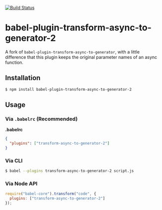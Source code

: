 [![Build Status](https://travis-ci.org/theicebear/babel-plugin-transform-async-to-generator-2.svg?branch=master)](https://travis-ci.org/theicebear/babel-plugin-transform-async-to-generator-2)

# babel-plugin-transform-async-to-generator-2

A fork of `babel-plugin-transform-async-to-generator`, with a little difference that this plugin keeps the original parameter names of an async function.

## Installation

```sh
$ npm install babel-plugin-transform-async-to-generator-2
```

## Usage

### Via `.babelrc` (Recommended)

**.babelrc**

```json
{
  "plugins": ["transform-async-to-generator-2"]
}
```

### Via CLI

```sh
$ babel --plugins transform-async-to-generator-2 script.js
```

### Via Node API

```javascript
require("babel-core").transform("code", {
  plugins: ["transform-async-to-generator-2"]
});
```
